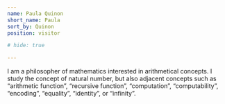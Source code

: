 ```yaml
---
name: Paula Quinon
short_name: Paula
sort_by: Quinon
position: visitor

# hide: true

---
```

I am a philosopher of mathematics interested in arithmetical concepts. I study the concept of natural number, but also adjacent concepts such as “arithmetic function”, “recursive function”, “computation”, “computability”, “encoding”, “equality”, “identity”, or “infinity”.